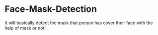 # Face-Mask-Detection
It will basically detect the mask that person has cover their face with the help of mask or not!
